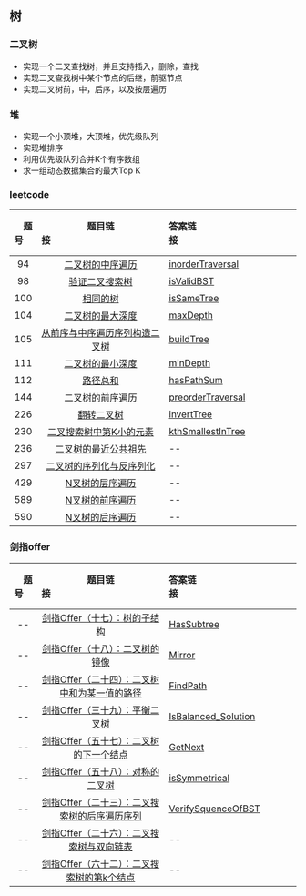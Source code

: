 ## 树

### 二叉树

* 实现一个二叉查找树，并且支持插入，删除，查找
* 实现二叉查找树中某个节点的后继，前驱节点
* 实现二叉树前，中，后序，以及按层遍历

### 堆

* 实现一个小顶堆，大顶堆，优先级队列
* 实现堆排序
* 利用优先级队列合并K个有序数组
* 求一组动态数据集合的最大Top K

### leetcode

| &emsp;题号&emsp; | 题目链接&emsp;&emsp;&emsp;&emsp;&emsp;&emsp;&emsp;&emsp;&emsp;&emsp;&emsp;&emsp;| 答案链接&emsp;&emsp;&emsp;&emsp;&emsp;&emsp;&emsp;&emsp;&emsp;&emsp;&emsp;&emsp;| &emsp;难度&emsp;  | &emsp;完成度&emsp;  |
| :--: | :--: | :----------------------------------------------------------- | :-----------------------------------------------------------  | :------: |
|  94   | [二叉树的中序遍历](https://leetcode-cn.com/problems/binary-tree-inorder-traversal/)| [inorderTraversal](./tree/leetcode/inorderTraversal.h) | ✨✨ | ✅ |
|  98  | [验证二叉搜索树](https://leetcode-cn.com/problems/validate-binary-search-tree/) | [isValidBST](./tree/leetcode/isValidBST.h) | ✨✨ | ✅ |
|  100  | [相同的树](https://leetcode-cn.com/problems/same-tree/) | [isSameTree](./tree/leetcode/easy/isSameTree.h) | <font color=green>easy</font> | ✅ |
|  104  | [二叉树的最大深度](https://leetcode-cn.com/problems/maximum-depth-of-binary-tree/) | [maxDepth](./tree/leetcode/maxDepth.h)  | ✨ | ✅ |
|  105   | [从前序与中序遍历序列构造二叉树](https://leetcode-cn.com/problems/construct-binary-tree-from-preorder-and-inorder-traversal/)| [buildTree](./tree/leetcode/buildTree.h)   | ✨✨ | ✅ |
|  111  | [二叉树的最小深度](https://leetcode-cn.com/problems/minimum-depth-of-binary-tree/) | [minDepth](./tree/leetcode/minDepth.h)   | ✨ | ✅ |
|  112  | [路径总和](https://leetcode-cn.com/problems/path-sum/) | [hasPathSum](./tree/leetcode/hasPathSum.h)  | ✨ | ✅ |
|  144  | [二叉树的前序遍历](https://leetcode-cn.com/problems/binary-tree-preorder-traversal) | [preorderTraversal](./tree/leetcode/preorderTraversal.h)  | ✨✨ | ✅ |
|  226  | [翻转二叉树](https://leetcode-cn.com/problems/invert-binary-tree/) | [invertTree](./tree/leetcode/invertTree.h)  | ✨ | ✅ |
|  230  | [二叉搜索树中第K小的元素](https://leetcode-cn.com/problems/kth-smallest-element-in-a-bst) |[kthSmallestInTree](./tree/leetcode/kthSmallestInTree.h)  | ✨✨ | ✅ |
|  236  | [	二叉树的最近公共祖先](https://leetcode-cn.com/problems/lowest-common-ancestor-of-a-binary-tree/) | -- | ✨✨ | ❌ |
|  297  | [	二叉树的序列化与反序列化](https://leetcode-cn.com/problems/serialize-and-deserialize-binary-tree/) | -- | ✨✨✨ | ❌ |
|  429  | [ N叉树的层序遍历](https://leetcode-cn.com/problems/n-ary-tree-level-order-traversal/) | -- | ✨ | ❌ |
|  589  | [ N叉树的前序遍历](https://leetcode-cn.com/problems/n-ary-tree-preorder-traversal/) | -- | ✨ | ❌ |
|  590  | [ N叉树的后序遍历](https://leetcode-cn.com/problems/n-ary-tree-postorder-traversal/) | -- | ✨ | ❌ |


### 剑指offer
| &emsp;题号&emsp; | 题目链接&emsp;&emsp;&emsp;&emsp;&emsp;&emsp;&emsp;&emsp;&emsp;&emsp;&emsp;&emsp;| 答案链接&emsp;&emsp;&emsp;&emsp;&emsp;&emsp;&emsp;&emsp;&emsp;&emsp;&emsp;&emsp;| &emsp;难度&emsp;  | &emsp;完成度&emsp;  |
| :--: | :--: | :----------------------------------------------------------- | :-----------------------------------------------------------  | :------: |
|  --   | [ 剑指Offer（十七）：树的子结构]( https://www.nowcoder.com/practice/6e196c44c7004d15b1610b9afca8bd88?tpId=13&tqId=11170&tPage=1&rp=1&ru=%2Fta%2Fcoding-interviews&qru=%2Fta%2Fcoding-interviews%2Fquestion-ranking)| [HasSubtree](./tree/coding-interviews/HasSubtree.h) | ✨  | ✅  |
|  --   | [ 剑指Offer（十八）：二叉树的镜像]( https://www.nowcoder.com/practice/564f4c26aa584921bc75623e48ca3011?tpId=13&tqId=11171&rp=1&ru=/ta/coding-interviews&qru=/ta/coding-interviews/question-ranking)| [Mirror](./tree/coding-interviews/Mirror.h) | ✨ | ✅  |
|  --   | [剑指Offer（二十四）：二叉树中和为某一值的路径]( https://www.nowcoder.com/practice/b736e784e3e34731af99065031301bca?tpId=13&tqId=11177&rp=1&ru=%2Fta%2Fcoding-interviews&qru=%2Fta%2Fcoding-interviews%2Fquestion-ranking&tPage=2)| [FindPath](./tree/coding-interviews/FindPath.h) | ✨ ✨ [注意]  | ✅  |
|  --   | [剑指Offer（三十九）：平衡二叉树]( https://www.nowcoder.com/practice/8b3b95850edb4115918ecebdf1b4d222?tpId=13&tqId=11192&tPage=2&rp=2&ru=%2Fta%2Fcoding-interviews&qru=%2Fta%2Fcoding-interviews%2Fquestion-ranking)| [IsBalanced_Solution](./tree/coding-interviews/IsBalanced_Solution.h) | ✨ ✨[注意]   | ✅  |
|  --   | [剑指Offer（五十七）：二叉树的下一个结点]( https://www.nowcoder.com/practice/9023a0c988684a53960365b889ceaf5e?tpId=13&tqId=11210&tPage=3&rp=2&ru=%2Fta%2Fcoding-interviews&qru=%2Fta%2Fcoding-interviews%2Fquestion-ranking)| [GetNext](./tree/coding-interviews/GetNext.h) | ✨✨✨[注意]  | ✅|
|  --   | [剑指Offer（五十八）：对称的二叉树](https://www.nowcoder.com/practice/ff05d44dfdb04e1d83bdbdab320efbcb?tpId=13&tqId=11211&tPage=3&rp=2&ru=%2Fta%2Fcoding-interviews&qru=%2Fta%2Fcoding-interviews%2Fquestion-ranking)| [isSymmetrical](./tree/coding-interviews/isSymmetrical.h) | ✨ | ✅|
|  --   | [剑指Offer（二十三）：二叉搜索树的后序遍历序列](https://www.nowcoder.com/practice/a861533d45854474ac791d90e447bafd?tpId=13&tqId=11176&tPage=2&rp=1&ru=%2Fta%2Fcoding-interviews&qru=%2Fta%2Fcoding-interviews%2Fquestion-ranking)| [VerifySquenceOfBST](./tree/coding-interviews/VerifySquenceOfBST.h) | ✨ | ✅|
|  --   | [剑指Offer（二十六）：二叉搜索树与双向链表](https://www.nowcoder.com/practice/947f6eb80d944a84850b0538bf0ec3a5?tpId=13&tqId=11179&tPage=2&rp=1&ru=%2Fta%2Fcoding-interviews&qru=%2Fta%2Fcoding-interviews%2Fquestion-ranking)| -- | ✨ | ❌|
|  --   | [剑指Offer（六十二）：二叉搜索树的第k个结点](https://www.nowcoder.com/practice/ef068f602dde4d28aab2b210e859150a?tpId=13&tqId=11215&tPage=4&rp=1&ru=%2Fta%2Fcoding-interviews&qru=%2Fta%2Fcoding-interviews%2Fquestion-ranking)| -- | ✨ | ❌ |
